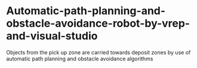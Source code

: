 # Automatic-path-planning-and-obstacle-avoidance-robot-by-vrep-and-visual-studio
Objects from the pick up zone are carried towards deposit zones by use of automatic path planning and obstacle avoidance algorithms

